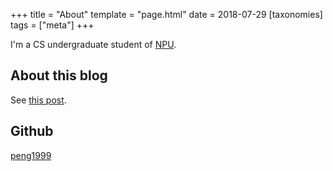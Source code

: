 +++
title = "About"
template = "page.html" 
date = 2018-07-29
[taxonomies]
tags = ["meta"]
+++

I'm a CS undergraduate student of [NPU](http://www.nwpu.edu.cn).
<!-- more -->

## About this blog

See [this post](./first-blog.md).

## Github

[peng1999](https://github.com/peng1999)


